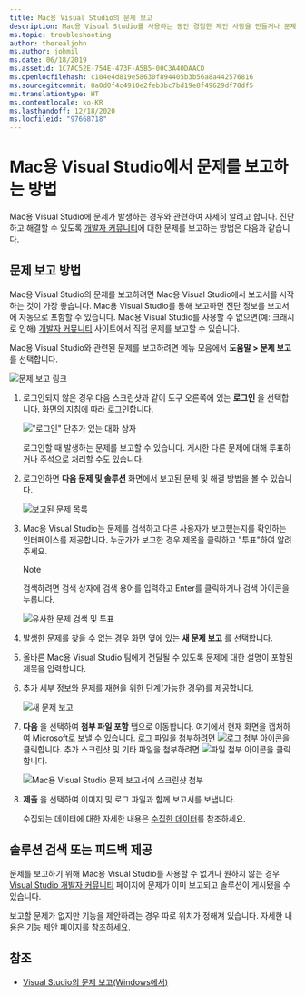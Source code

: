 ```yaml
---
title: Mac용 Visual Studio의 문제 보고
description: Mac용 Visual Studio를 사용하는 동안 경험한 제안 사항을 만들거나 문제를 보고하는 방법
ms.topic: troubleshooting
author: therealjohn
ms.author: johmil
ms.date: 06/18/2019
ms.assetid: 1C7AC52E-754E-473F-A5B5-00C3A40DAACD
ms.openlocfilehash: c104e4d819e58630f894405b3b56a8a442576816
ms.sourcegitcommit: 8a0d0f4c4910e2feb3bc7bd19e8f49629df78df5
ms.translationtype: HT
ms.contentlocale: ko-KR
ms.lasthandoff: 12/18/2020
ms.locfileid: "97668718"
---
```

# <a name="how-to-report-a-problem-in-visual-studio-for-mac"></a>Mac용 Visual Studio에서 문제를 보고하는 방법

Mac용 Visual Studio에 문제가 발생하는 경우와 관련하여 자세히 알려고 합니다. 진단하고 해결할 수 있도록 [개발자 커뮤니티](https://aka.ms/feedback/report?space=41)에 대한 문제를 보고하는 방법은 다음과 같습니다.

## <a name="how-to-report-a-problem"></a>문제 보고 방법

Mac용 Visual Studio의 문제를 보고하려면 Mac용 Visual Studio에서 보고서를 시작하는 것이 가장 좋습니다. Mac용 Visual Studio를 통해 보고하면 진단 정보를 보고서에 자동으로 포함할 수 있습니다. Mac용 Visual Studio를 사용할 수 없으면(예: 크래시로 인해) [개발자 커뮤니티](https://aka.ms/feedback/report?space=41) 사이트에서 직접 문제를 보고할 수 있습니다.

Mac용 Visual Studio와 관련된 문제를 보고하려면 메뉴 모음에서 **도움말 > 문제 보고** 를 선택합니다.

![문제 보고 링크](media/report-problem-image1.png)

1. 로그인되지 않은 경우 다음 스크린샷과 같이 도구 오른쪽에 있는 **로그인** 을 선택합니다. 화면의 지침에 따라 로그인합니다.

    !["로그인" 단추가 있는 대화 상자](media/report-problem-image2.png)

    로그인할 때 발생하는 문제를 보고할 수 있습니다. 게시한 다른 문제에 대해 투표하거나 주석으로 처리할 수도 있습니다.

1. 로그인하면 **다음 문제 및 솔루션** 화면에서 보고된 문제 및 해결 방법을 볼 수 있습니다.

    ![보고된 문제 목록](media/report-problem-image3.png)

1. Mac용 Visual Studio는 문제를 검색하고 다른 사용자가 보고했는지를 확인하는 인터페이스를 제공합니다. 누군가가 보고한 경우 제목을 클릭하고 "투표"하여 알려주세요.
   > [!NOTE]
   > 검색하려면 검색 상자에 검색 용어를 입력하고 Enter를 클릭하거나 검색 아이콘을 누릅니다.

   ![유사한 문제 검색 및 투표](media/report-problem-image4.png)

1. 발생한 문제를 찾을 수 없는 경우 화면 옆에 있는 **새 문제 보고** 를 선택합니다.

1. 올바른 Mac용 Visual Studio 팀에게 전달될 수 있도록 문제에 대한 설명이 포함된 제목을 입력합니다.

1. 추가 세부 정보와 문제를 재현을 위한 단계(가능한 경우)를 제공합니다.

   ![새 문제 보고](media/report-problem-image5.png)

1. **다음** 을 선택하여 **첨부 파일 포함** 탭으로 이동합니다. 여기에서 현재 화면을 캡처하여 Microsoft로 보낼 수 있습니다. 로그 파일을 첨부하려면 ![로그 첨부](media/report-problem-attach-logs.png) 아이콘을 클릭합니다. 추가 스크린샷 및 기타 파일을 첨부하려면 ![파일 첨부](media/report-problem-attach-file.png) 아이콘을 클릭합니다.

   ![Mac용 Visual Studio 문제 보고서에 스크린샷 첨부](media/report-problem-image6.png)

1. **제출** 을 선택하여 이미지 및 로그 파일과 함께 보고서를 보냅니다.

   수집되는 데이터에 대한 자세한 내용은 [수집한 데이터](/visualstudio/ide/developer-community-privacy#data-we-collect)를 참조하세요.

## <a name="search-for-solutions-or-provide-feedback"></a>솔루션 검색 또는 피드백 제공

문제를 보고하기 위해 Mac용 Visual Studio를 사용할 수 없거나 원하지 않는 경우 [Visual Studio 개발자 커뮤니티](https://aka.ms/feedback/report?space=41/) 페이지에 문제가 이미 보고되고 솔루션이 게시됐을 수 있습니다.

보고할 문제가 없지만 기능을 제안하려는 경우 따로 위치가 정해져 있습니다. 자세한 내용은 [기능 제안](https://aka.ms/feedback/suggest?space=41) 페이지를 참조하세요.

## <a name="see-also"></a>참조

- [Visual Studio의 문제 보고(Windows에서)](/visualstudio/ide/how-to-report-a-problem-with-visual-studio-2017)
